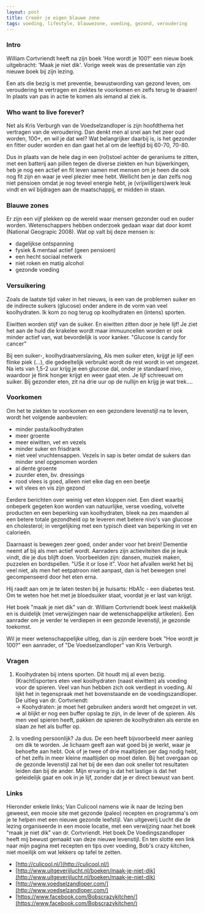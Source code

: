 ```yaml
---
layout: post
title: Creeër je eigen blauwe zone
tags: voeding, lifestyle, blauwezone, voeding, gezond, veroudering
---
```

### Intro ###

William Cortvriendt heeft na zijn boek 'Hoe wordt je 100?' een nieuw boek uitgebracht: 'Maak je niet dik'.
Vorige week was de presentatie van zijn nieuwe boek bij zijn lezing.

Een ats die bezig is met preventie, bewustwording van gezond leven, om veroudering te vertragen en ziektes te voorkomen en zelfs terug te draaien!
In plaats van pas in actie te komen als iemand al ziek is.

### Who want to live forever? ###
Net als Kris Verburgh van de Voedselzandloper is zijn hoofdthema het vertragen van de veroudering. Dan denkt men al snel aan het zeer oud worden, 100+, en wil je dat wel?
Wat belangrijker daarbij is, is het gezonder en fitter ouder worden en dan gaat het al om de leeftijd bij 60-70, 70-80.

 
Dus in plaats van de hele dag in een (rol)stoel achter de geraniums te zitten, met een batterij aan pillen tegen de diverse ziekten en hun bijwerkingen,
heb je nog een actief en fit leven samen met mensen om je heen die ook nog fit zijn en waar je veel plezier mee hebt.
Wellicht ben je dan zelfs nog niet pensioen omdat je nog teveel energie hebt, je (vrijwilligers)werk leuk vindt en wil bijdragen aan de maatschappij, er midden in staan.  

### Blauwe zones ###
Er zijn een vijf plekken op de wereld waar mensen gezonder oud en ouder worden. Wetenschappers hebben onderzoek gedaan waar dat door komt (National Geograpic 2008).
Wat op valt bij deze mensen is:


- dagelijkse ontspanning
- fysiek & mentaal actief (geen pensioen)
- een hecht sociaal netwerk
- niet roken en matig alcohol
- gezonde voeding

### Versuikering ###
Zoals de laatste tijd vaker in het nieuws, is een van de problemen suiker en de indirecte suikers (glucose) onder andere in de vorm van veel koolhydraten.
Ik kom zo nog terug op koolhydraten en (intens) sporten.

Eiwitten worden stijf van de suiker. En eiwitten zitten door je hele lijf! Je ziet het aan de huid die krakelee wordt maar immuuncellen worden er ook minder actief van, wat bevordelijk is voor kanker.
"Glucose is candy for cancer"

Bij een suiker-, koolhydraatverslaving, Als men suiker eten, krijgt je lijf een flinke piek (...), die gedeeltelijk verbruikt wordt de rest wordt in vet omgezet. Na iets van 1,5-2 uur krijg je een glucose dal, onder je standaard nivo, waardoor je flink honger krijgt en weer gaat eten.
Je lijf schreeuwt om suiker.
Bij gezonder eten, zit na drie uur op de nullijn en krijg je wat trek....   

### Voorkomen ###
Om het te ziekten te voorkomen en een gezondere levenstijl na te leven, wordt het volgende aanbevolen:
- minder pasta/koolhydraten
- meer groente
- meer eiwitten, vet en vezels
- minder suker en frisdrank
- niet veel vruchtensappen. Vezels in sap is beter omdat de sukers dan minder snel opgenomen worden
- al dente groente
- zuurder eten, bv. dressings
- rood vlees is goed, alleen niet elke dag en een beetje
- wit vlees en vis zijn gezond

Eerdere berichten over weinig vet eten kloppen niet.
Een dieet waarbij onbeperk gegeten kon worden van natuurlijke, verse voeding, volvette producten en een beperking van koolhydraten,
bleek na zes maanden al een betere totale gezondheid op te leveren met betere nivo's van glucose en cholesterol; in vergelijking met een typisch dieet van beperking in vet en calorieën.
  
Daarnaast is bewegen zeer goed, onder ander voor het brein!
Dementie neemt af bij als men actief wordt. Aanraders zijn actieviteiten die je leuk vindt, die je dus blijft doen.
Voorbeelden zijn: dansen, muziek maken, puzzelen en bordspellen. "USe it or lose it".
Voor het afvallen werkt het bij veel niet, als men het eetpatroon niet aanpast, dan is het bewegen snel gecompenseerd door het eten erna. 

Hij raadt aan om je te laten testen bij je huisarts: 
HbA1c - een diabetes test. Om te weten hoe het met je bloedsuiker staat, voordat je er last van krijgt.

Het boek "maak je niet dik" van dr. William Cortvriendt boek leest makkelijk en is duidelijk (met verwijzingen naar de wetenschappelijke artikelen). Een aanrader om je verder te verdiepen in een gezonde levenstijl, je gezonde toekomst.

Wil je meer wetenschappelijke uitleg, dan is zijn eerdere boek "Hoe wordt je 100?" een aanrader, of "De Voedselzandloper" van Kris Verburgh.

### Vragen ###
1. Koolhydraten bij intens sporten. Dit houdt mij al even bezig. (Kracht)sporters eten veel koolhydraten (naast eiwitten) als voeding voor de spieren.
Veel van hun hebben zich ook verdiept in voeding. Al lijkt het in tegenspraak met het bovenstaande en de voedingszandloper.
De uitleg van dr. Cortvriendt:  
-> Koohydraten: je moet het gebruiken anders wordt het omgezet in vet.
=> al blijkt er nog een buffer opslag te zijn, in de lever of de spieren. Als men veel spieren heeft, pakken de spieren de koolhydraten als eerste en slaan ze het als buffer op.

2. Is voeding persoonlijk?
Ja dus. De een heeft bijvoorbeeld meer aanleg om dik te worden. Je lichaam geeft aan wat goed bij je werkt, waar je behoefte aan hebt.
Ook of je twee of drie maaltijden per dag nodig hebt, of het zelfs in meer kleine maaltijden op moet delen.
Bij het overgaan op de gezonde levenstijl zal het bij de een dan ook sneller tot resultaten leiden dan bij de ander. 
Mijn ervaring is dat het lastige is dat het geleidelijk gaat en ook in je lijf, zonder dat je er direct bewust van bent.

### Links ###

Hieronder enkele links; 
Van Culicool namens wie ik naar de lezing ben geweest, een mooie site met gezonde (paleo) recepten en programma's om je te helpen met een nieuwe gezonde leefstijl.
Van uitgeverij Lucht die de lezing organiseerde in een mooie locatie, met een verwijzing naar het boek "maak je niet dik" van dr. Cortvriendt.
Het boek De Voedingszandloper heeft mij bewust gemaakt van deze nieuwe levenstijl.
En ten slotte een link naar mijn pagina met recepten en tips over voeding, Bob's crazy kitchen, niet moeilijk om wat lekkers op tafel te zetten.
 

- [http://culicool.nl/](http://culicool.nl/)
- [http://www.uitgeverijlucht.nl/boeken/maak-je-niet-dik](http://www.uitgeverijlucht.nl/boeken/maak-je-niet-dik)
- [http://www.voedselzandloper.com/](http://www.voedselzandloper.com/)
- [https://www.facebook.com/Bobscrazykitchen/](https://www.facebook.com/Bobscrazykitchen/)
 
 
